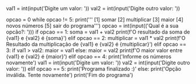 val1 = int(input('Digite um valor: '))
val2 = int(input('Digite outro valor: ')) 

opcao = 0
while opcao != 5:
    print('''    [1] somar
    [2] multiplicar
    [3] maior
    [4] novos números 
    [5] sair do programa''') 
    opcao = int(input(('Qual é a sua opcão?: '))) 
    if opcao == 1:
        soma = val1 + val2 
        print(f'O resultado da soma de {val1} e {val2} é  {soma}')
    elif opcao == 2:
        multiplicar = val1 * val2 
        print(f'O Resultado da multiplicação de {val1} e {val2} é {multiplicar}')
    elif opcao == 3:
        if val1 > val2:
            maior = val1
        else:
            maior = val2
        print(f'O maior valor entre {val1} e {val2} é {maior}')
    elif opcao == 4:
        print('Informe os números novamente')
        val1 = int(input('Digite um valor: ')) 
        val2 = int(input('Digite outro valor: ')) 
    elif opcao == 5: 
        print('Programa finalizado :)'
    else:
        print('Opção inválida. Tente novamente')
print('Fim do programa')

    


